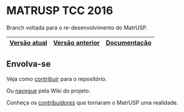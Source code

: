 MATRUSP TCC 2016
================

Branch voltada para o _re_-desenvolvimento do MatrUSP.

| [Versão atual] | [Versão anterior] | [Documentação] |
|:--------------:|:-----------------:|:--------------:|

[Versão atual]: http://matrusp.github.io/matrusp/
[Versão anterior]: http://bcc.ime.usp.br/matrusp/
[Documentação]: http://matrusp.github.io/matrusp/js/docs/

Envolva-se
----------
Veja como [contribuir](https://github.com/matrusp/matrusp/wiki/Contribute) para o repositório.

Ou [navegue](https://github.com/matrusp/matrusp/wiki) pela Wiki do projeto.

Conheça os [contribuidores](CONTRIBUTORS.md) que tornaram o MatrUSP uma realidade.
